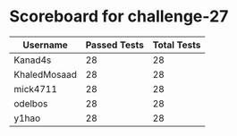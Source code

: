 # Scoreboard for challenge-27
| Username   | Passed Tests | Total Tests |
|------------|--------------|-------------|
| Kanad4s | 28 | 28 |
| KhaledMosaad | 28 | 28 |
| mick4711 | 28 | 28 |
| odelbos | 28 | 28 |
| y1hao | 28 | 28 |
